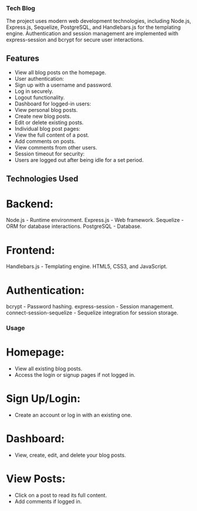 ### Tech Blog

The project uses modern web development technologies, including Node.js, Express.js, Sequelize, PostgreSQL, and Handlebars.js for the templating engine. Authentication and session management are implemented with express-session and bcrypt for secure user interactions.

## Features
- View all blog posts on the homepage.
- User authentication:
- Sign up with a username and password.
- Log in securely.
- Logout functionality.
- Dashboard for logged-in users:
- View personal blog posts.
- Create new blog posts.
- Edit or delete existing posts.
- Individual blog post pages:
- View the full content of a post.
- Add comments on posts.
- View comments from other users.
- Session timeout for security:
- Users are logged out after being idle for a set period.

## Technologies Used
# Backend:

Node.js - Runtime environment.
Express.js - Web framework.
Sequelize - ORM for database interactions.
PostgreSQL - Database.

# Frontend:
Handlebars.js - Templating engine.
HTML5, CSS3, and JavaScript.

# Authentication:
bcrypt - Password hashing.
express-session - Session management.
connect-session-sequelize - Sequelize integration for session storage.

### Usage
# Homepage:
- View all existing blog posts.
- Access the login or signup pages if not logged in.

# Sign Up/Login:
- Create an account or log in with an existing one.

# Dashboard:
- View, create, edit, and delete your blog posts.

# View Posts:
- Click on a post to read its full content.
- Add comments if logged in.
